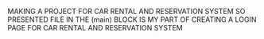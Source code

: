 
MAKING A PROJECT FOR CAR RENTAL AND RESERVATION SYSTEM
SO PRESENTED FILE IN THE (main) BLOCK IS MY PART OF CREATING A LOGIN PAGE FOR CAR RENTAL AND RESERVATION SYSTEM
